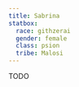 ```yaml
---
title: Sabrina
statbox:
  race: githzerai
  gender: female
  class: psion
  tribe: Malosi
---
```


TODO
